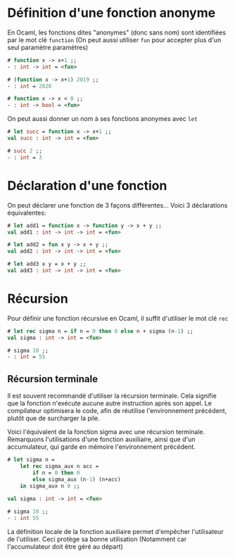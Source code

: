 # Définition d'une fonction anonyme
En Ocaml, les fonctions dites "anonymes" (donc sans nom) sont identifiées par le mot clé `function` (On peut aussi utiliser `fun` pour accepter plus d'un seul paramètre paramètres)

```ocaml
# function x -> x+1 ;;
- : int -> int = <fun>

# (function x -> x+1) 2019 ;;
- : int = 2020

# function x -> x < 0 ;;
- : int -> bool = <fun>
```

On peut aussi donner un nom à ses fonctions anonymes avec `let`
```ocaml
# let succ = function x -> x+1 ;;
val succ : int -> int = <fun>

# succ 2 ;;
- : int = 3
```

# Déclaration d'une fonction
On peut déclarer une fonction de 3 façons différentes...
Voici 3 déclarations équivalentes:

```ocaml
# let add1 = function x -> function y -> x + y ;;
val add1 : int -> int -> int = <fun>

# let add2 = fun x y -> x + y ;;
val add2 : int -> int -> int = <fun>

# let add3 x y = x + y ;;
val add3 : int -> int -> int = <fun>
```

# Récursion
Pour définir une fonction récursive en Ocaml, il suffit d'utiliser le mot clé `rec`
```ocaml
# let rec sigma n = if n = 0 then 0 else n + sigma (n-1) ;;
val sigma : int -> int = <fun>

# sigma 10 ;;
- : int = 55
```

## Récursion terminale
Il est souvent recommandé d'utiliser la récursion terminale. Cela signifie que la fonction n'exécute aucune autre instruction après son appel.
Le compilateur optimisera le code, afin de réutilise l'environnement précédent, plutôt que de surcharger la pile.

Voici l'équivalent de la fonction sigma avec une récursion terminale. Remarquons l'utilisations d'une fonction auxiliaire, ainsi que d'un accumulateur, qui garde en mémoire l'environnement précédent.
```ocaml
# let sigma n = 
	let rec sigma_aux n acc = 
		if n = 0 then 0
		else sigma_aux (n-1) (n+acc)
	in sigma_aux n 0 ;;
	
val sigma : int -> int = <fun>

# sigma 10 ;;
- : int 55
```
La définition locale de la fonction auxiliaire permet d'empêcher l'utilisateur de l'utiliser. Ceci protège sa bonne utilisation (Notamment car l'accumulateur doit être géré au départ)

